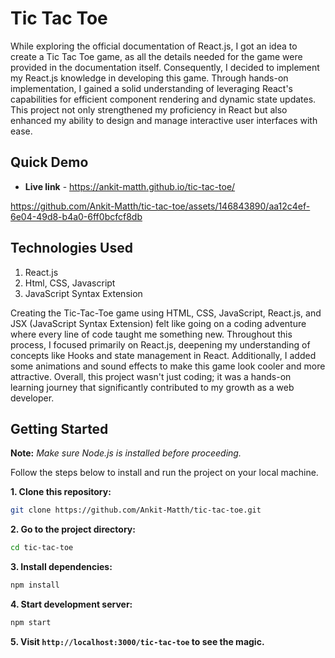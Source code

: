 # Tic Tac Toe

While exploring the official documentation of React.js, I got an idea to create a Tic Tac Toe game, as all the details needed for the game were provided in the documentation itself. Consequently, I decided to implement my React.js knowledge in developing this game. Through hands-on implementation, I gained a solid understanding of leveraging React's capabilities for efficient component rendering and dynamic state updates. This project not only strengthened my proficiency in React but also enhanced my ability to design and manage interactive user interfaces with ease.

## Quick Demo

- **Live link** - https://ankit-matth.github.io/tic-tac-toe/


https://github.com/Ankit-Matth/tic-tac-toe/assets/146843890/aa12c4ef-6e04-49d8-b4a0-6ff0bcfcf8db


## Technologies Used

1. React.js
2. Html, CSS, Javascript
3. JavaScript Syntax Extension

Creating the Tic-Tac-Toe game using HTML, CSS, JavaScript, React.js, and JSX (JavaScript Syntax Extension)  felt like going on a coding adventure where every line of code taught me something new. Throughout this process, I focused primarily on React.js, deepening my understanding of concepts like Hooks and state management in React. Additionally, I added some animations and sound effects to make this game look cooler and more attractive. Overall, this project wasn't just coding; it was a hands-on learning journey that significantly contributed to my growth as a web developer.

## Getting Started 

**Note:** *Make sure Node.js is installed before proceeding.*

Follow the steps below to install and run the project on your local machine.

**1. Clone this repository:**
  ```bash
  git clone https://github.com/Ankit-Matth/tic-tac-toe.git
  ```

**2. Go to the project directory:**
  ```bash
  cd tic-tac-toe
  ```
**3. Install dependencies:**
  ```bash
  npm install
  ```
**4. Start development server:**
  ```bash
  npm start
  ```
**5. Visit `http://localhost:3000/tic-tac-toe` to see the magic.**
